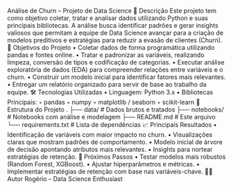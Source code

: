 Análise de Churn – Projeto de Data Science
📌 Descrição
Este projeto tem como objetivo coletar, tratar e analisar dados utilizando Python e suas principais bibliotecas. A análise busca identificar padrões e gerar insights valiosos que permitam à equipe de Data Science avançar para a criação de modelos preditivos e estratégias para reduzir a evasão de clientes (Churn).
🎯 Objetivos do Projeto
    • Coletar dados de forma programática utilizando pandas e fontes online. 
    • Tratar e padronizar as variáveis, realizando limpeza, conversão de tipos e codificação de categorias. 
    • Executar análise exploratória de dados (EDA) para compreender relações entre variáveis e o churn. 
    • Construir um modelo inicial para identificar fatores mais relevantes. 
    • Entregar um relatório organizado para servir de base ao trabalho da equipe. 
🛠 Tecnologias Utilizadas
    • Linguagem: Python 3.x 
    • Bibliotecas Principais: 
        ◦ pandas 
        ◦ numpy 
        ◦ matplotlib / seaborn 
        ◦ scikit-learn 
📂 Estrutura do Projeto
.
├── data/                 # Dados brutos e tratados
├── notebooks/            # Notebooks com análise e modelagem
├── README.md              # Este arquivo
└── requirements.txt      # Lista de dependências
📈 Principais Resultados
    • Identificação de variáveis com maior impacto no churn. 
    • Visualizações claras que mostram padrões de comportamento. 
    • Modelo inicial de árvore de decisão apontando atributos mais relevantes. 
    • Insights para nortear estratégias de retenção. 
🚀 Próximos Passos
    • Testar modelos mais robustos (Random Forest, XGBoost). 
    • Ajustar hiperparâmetros e métricas. 
    • Implementar estratégias de retenção com base nas variáveis-chave. 
👨‍💻 Autor
Rogério – Data Science Enthusiast
